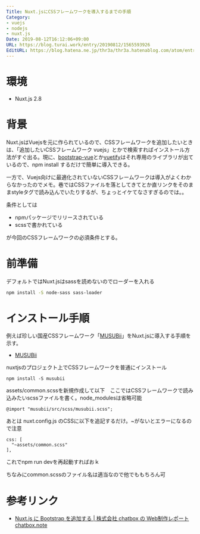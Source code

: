```yaml
---
Title: Nuxt.jsにCSSフレームワークを導入するまでの手順
Category:
- vuejs
- nodejs
- nuxt.js
Date: 2019-08-12T16:12:06+09:00
URL: https://blog.turai.work/entry/20190812/1565593926
EditURL: https://blog.hatena.ne.jp/thr3a/thr3a.hatenablog.com/atom/entry/26006613393474415
---
```


# 環境

- Nuxt.js 2.8

# 背景

Nuxt.jsはVuejsを元に作られているので、CSSフレームワークを追加したいときは、「追加したいCSSフレームワーク vuejs」とかで検索すればインストール方法がすぐ出る。現に、[bootstrap-vue](https://www.npmjs.com/package/bootstrap-vue)とか[vuetify](https://www.npmjs.com/package/vuetify)はそれ専用のライブラリが出ているので、npm install するだけで簡単に導入できる。

一方で、Vuejs向けに最適化されていないCSSフレームワークは導入がよくわからなかったのでメモ。巷ではCSSファイルを落としてきてとか直リンクをそのままstyleタグで読み込んでいたりするが、ちょっとイケてなさすぎるのでは。。

条件としては

- npmパッケージでリリースされている
- scssで書かれている

が今回のCSSフレームワークの必須条件とする。

# 前準備

デフォルトではNuxt.jsはsassを読めないのでローダーを入れる

```sh
npm install -S node-sass sass-loader
```

# インストール手順

例えば珍しい国産CSSフレームワーク「[MUSUBii](https://musubii.qranoko.jp/)」をNuxt.jsに導入する手順を示す。

- [MUSUBii](https://musubii.qranoko.jp/)

nuxtjsのプロジェクト上でCSSフレームワークを普通にインストール

```
npm install -S musubii
```

assets/common.scssを新規作成して以下　ここではCSSフレームワークで読み込みたいscssファイルを書く。node_modulesは省略可能

```
@import "musubii/src/scss/musubii.scss";
```

あとは nuxt.config.js のCSSに以下を追記するだけ。~がないとエラーになるので注意

```
css: [
  "~assets/common.scss"
],
```

これでnpm run devを再起動すればおｋ

ちなみにcommon.scssのファイル名は適当なので他でももちろん可

# 参考リンク

- [Nuxt.js に Bootstrap を追加する | 株式会社 chatbox の Web制作レポート chatbox.note](https://note.chatbox-inc.com/post/tec/nuxtjs/bootstrap/)
